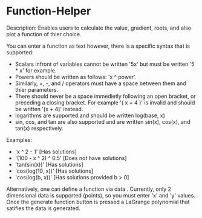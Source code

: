 # Function-Helper

Description:
Enables users to calculate the value, gradient, roots, and also plot a function of thier choice.

You can enter a function as text however, there is a specific syntax that is supported:
  - Scalars infront of variables cannot be written '5x' but must be written '5 * x' for example.
  - Powers should be written as follows: 'x ^ power'.
  - Similarly, +, -, and / operators must have a space between them and thier parameters.
  - There should never be a space immedietly following an open bracket, or preceding a closing bracket. For example '( x + 4 )' is invalid and should be written '(x + 4)' instead.
  - logarithms are supported and should be written log(base, x)
  - sin, cos, and tan are also supported and are written sin(x), cos(x), and tan(x) respectively.

Examples:
  - 'x ^ 2 - 1' [Has solutions]
  - '(100 - x ^ 2) ^ 0.5' [Does not have solutions]
  - 'tan(sin(x))' [Has solutions]
  - 'cos(log(10, x))' [Has solutions]
  - 'cos(log(b, x))' [Has solutions provided b > 0]

Alternatively, one can define a function via data . Currently, only 2 dimensional data is supported (points), so you must enter 'x' and 'y' values. Once the generate function button is pressed a LaGrange polynomial that satifies the data is generated.
